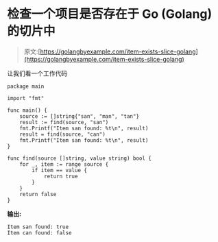 # 检查一个项目是否存在于 Go (Golang)的切片中

> 原文:[https://golangbyexample.com/item-exists-slice-golang](https://golangbyexample.com/item-exists-slice-golang)

让我们看一个工作代码

```
package main

import "fmt"

func main() {
    source := []string{"san", "man", "tan"}
    result := find(source, "san")
    fmt.Printf("Item san found: %t\n", result)
    result = find(source, "can")
    fmt.Printf("Item san found: %t\n", result)
}

func find(source []string, value string) bool {
    for _, item := range source {
        if item == value {
            return true
        }
    }
    return false
}
```

**输出:**

```
Item san found: true
Item can found: false
```